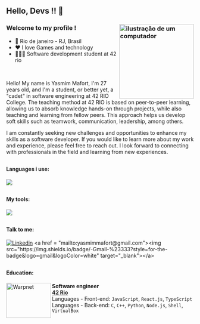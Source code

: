 <link rel="stylesheet" href="https://cdn.jsdelivr.net/gh/devicons/devicon@v2.15.1/devicon.min.css">

## Hello, Devs !! 👋
### Welcome to my profile ! <img src="https://raw.githubusercontent.com/MicaelliMedeiros/micaellimedeiros/master/image/computer-illustration.png" alt="ilustração de um computador" min-width="200px" max-width="200px" width="200px" align="right">

- 📍 Rio de janeiro - RJ, Brasil
- ❤️ I love Games and technology
- 👨🏻‍💻 Software development student at 42 rio

<br>

Hello! My name is Yasmim Mafort, I'm 27 years old, and I'm a student, or better yet, a "cadet" in software engineering at 42 RIO College. The teaching method at 42 RIO is based on peer-to-peer learning, allowing us to absorb knowledge hands-on through projects, while also teaching and learning from fellow peers. This approach helps us develop soft skills such as teamwork, communication, leadership, among others.

I am constantly seeking new challenges and opportunities to enhance my skills as a software developer. If you would like to learn more about my work and experience, please feel free to reach out. I look forward to connecting with professionals in the field and learning from new experiences.

##

#### Languages i use:
[<img src="https://skillicons.dev/icons?i=c,cpp,js,java,py,"/>](https://developer.mozilla.org/pt-BR/docs/Web/JavaScript)

##

#### My tools:
[<img src="https://skillicons.dev/icons?i=linux,powershell,vscode,vim,git,github"/>](https://developer.mozilla.org/pt-BR/docs/Web/JavaScript)
##

#### Talk to me:
[<img alt="Linkedin" src="https://img.shields.io/badge/-linkedin-%230077B5?style=for-the-badge&logo=linkedin&logoColor=white"/>]([https://www.linkedin.com/in/thiago-chaves-2469b6218/](https://www.linkedin.com/in/yasmimmafort/))
 <a href = "mailto:yasmimmafort@gmail.com"><img src="https://img.shields.io/badge/-Gmail-%23333?style=for-the-badge&logo=gmail&logoColor=white" target="_blank"></a>

##

#### Education:

[<img align="left" height="94px" width="120px" alt="Warpnet" src="https://i.postimg.cc/p9N2Zdqw/42.png"/>](https://42.rio/)
**Software engineer** \
[**42 Rio**](https://42.rio/) \
Languages - Front-end: `JavaScript`, `React.js`, `TypeScript`
<br/>Languages - Back-end: `C`, `C++`, `Python`, `Node.js`, `Shell`, `VirtualBox`

##
